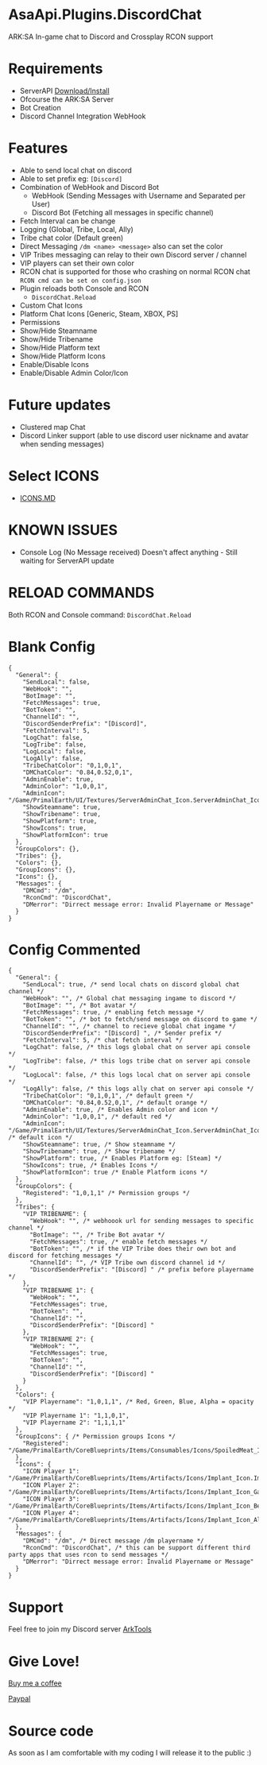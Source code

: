 # AsaApi.Plugins.DiscordChat
ARK:SA In-game chat to Discord and Crossplay RCON support

# Requirements
- ServerAPI [Download/Install](https://gameservershub.com/forums/resources/ark-survival-ascended-serverapi-crossplay-supported.683/)
- Ofcourse the ARK:SA Server
- Bot Creation
- Discord Channel Integration WebHook

# Features
- Able to send local chat on discord
- Able to set prefix eg: `[Discord]`
- Combination of WebHook and Discord Bot
  - WebHook (Sending Messages with Username and Separated per User)
  - Discord Bot (Fetching all messages in specific channel)
- Fetch Interval can be change
- Logging (Global, Tribe, Local, Ally)
- Tribe chat color (Default green)
- Direct Messaging `/dm <name> <message>` also can set the color
- VIP Tribes messaging can relay to their own Discord server / channel
- VIP players can set their own color
- RCON chat is supported for those who crashing on normal RCON chat `RCON cmd can be set on config.json`
- Plugin reloads both Console and RCON
  - `DiscordChat.Reload`
- Custom Chat Icons
- Platform Chat Icons [Generic, Steam, XBOX, PS]
- Permissions
- Show/Hide Steamname
- Show/Hide Tribename
- Show/Hide Platform text
- Show/Hide Platform Icons
- Enable/Disable Icons
- Enable/Disable Admin Color/Icon

# Future updates
- Clustered map Chat
- Discord Linker support (able to use discord user nickname and avatar when sending messages)

# Select ICONS
- [ICONS.MD](https://github.com/ohmcodes/AsaApi.Plugins.DiscordChat/blob/main/icons.md)

# KNOWN ISSUES
- Console Log (No Message received)  Doesn't affect anything - Still waiting for ServerAPI update 

# RELOAD COMMANDS​
Both RCON and Console command: `DiscordChat.Reload`


# Blank Config
```
{
  "General": {
    "SendLocal": false,
    "WebHook": "",
    "BotImage": "",
    "FetchMessages": true,
    "BotToken": "",
    "ChannelId": "",
    "DiscordSenderPrefix": "[Discord]",
    "FetchInterval": 5,
    "LogChat": false,
    "LogTribe": false,
    "LogLocal": false,
    "LogAlly": false,
    "TribeChatColor": "0,1,0,1",
    "DMChatColor": "0.84,0.52,0,1",
    "AdminEnable": true,
    "AdminColor": "1,0,0,1",
    "AdminIcon": "/Game/PrimalEarth/UI/Textures/ServerAdminChat_Icon.ServerAdminChat_Icon",
    "ShowSteamname": true,
    "ShowTribename": true,
    "ShowPlatform": true,
    "ShowIcons": true,
    "ShowPlatformIcon": true
  },
  "GroupColors": {},
  "Tribes": {},
  "Colors": {},
  "GroupIcons": {},
  "Icons": {},
  "Messages": {
    "DMCmd": "/dm",
    "RconCmd": "DiscordChat",
    "DMerror": "Dirrect message error: Invalid Playername or Message"
  }
}
```

# Config Commented
```
{
  "General": {
    "SendLocal": true, /* send local chats on discord global chat channel */
    "WebHook": "", /* Global chat messaging ingame to discord */
    "BotImage": "", /* Bot avatar */
    "FetchMessages": true, /* enabling fetch message */
    "BotToken": "", /* bot to fetch/send message on discord to game */
    "ChannelId": "", /* channel to recieve global chat ingame */
    "DiscordSenderPrefix": "[Discord] ", /* Sender prefix */
    "FetchInterval": 5, /* chat fetch interval */
    "LogChat": false, /* this logs global chat on server api console */
    "LogTribe": false, /* this logs tribe chat on server api console */
    "LogLocal": false, /* this logs local chat on server api console */
    "LogAlly": false, /* this logs ally chat on server api console */
    "TribeChatColor": "0,1,0,1", /* default green */
    "DMChatColor": "0.84,0.52,0,1", /* default orange */
    "AdminEnable": true, /* Enables Admin color and icon */
    "AdminColor": "1,0,0,1", /* default red */
    "AdminIcon": "/Game/PrimalEarth/UI/Textures/ServerAdminChat_Icon.ServerAdminChat_Icon", /* default icon */
    "ShowSteamname": true, /* Show steamname */
    "ShowTribename": true, /* Show tribename */
    "ShowPlatform": true, /* Enables Platform eg: [Steam] */
    "ShowIcons": true, /* Enables Icons */
    "ShowPlatformIcon": true /* Enable Platform icons */
  },
  "GroupColors": {
    "Registered": "1,0,1,1" /* Permission groups */
  },
  "Tribes": {
    "VIP TRIBENAME": {
      "WebHook": "", /* webhoook url for sending messages to specific channel */
      "BotImage": "", /* Tribe Bot avatar */
      "FetchMessages": true, /* enable fetch messages */
      "BotToken": "", /* if the VIP Tribe does their own bot and discord for fetching messages */
      "ChannelId": "", /* VIP Tribe own discord channel id */
      "DiscordSenderPrefix": "[Discord] " /* prefix before playername */
    },
    "VIP TRIBENAME 1": {
      "WebHook": "",
      "FetchMessages": true,
      "BotToken": "",
      "ChannelId": "",
      "DiscordSenderPrefix": "[Discord] "
    },
    "VIP TRIBENAME 2": {
      "WebHook": "",
      "FetchMessages": true,
      "BotToken": "",
      "ChannelId": "",
      "DiscordSenderPrefix": "[Discord] "
    }
  },
  "Colors": {
    "VIP Playername": "1,0,1,1", /* Red, Green, Blue, Alpha = opacity */
    "VIP Playername 1": "1,1,0,1",
    "VIP Playername 2": "1,1,1,1"
  },
  "GroupIcons": { /* Permission groups Icons */
    "Registered": "/Game/PrimalEarth/CoreBlueprints/Items/Consumables/Icons/SpoiledMeat_Icon.SpoiledMeat_Icon"
  },
  "Icons": {
    "ICON Player 1": "/Game/PrimalEarth/CoreBlueprints/Items/Artifacts/Icons/Implant_Icon.Implant_Icon",
    "ICON Player 2": "/Game/PrimalEarth/CoreBlueprints/Items/Artifacts/Icons/Implant_Icon_Gamma.Implant_Icon_Gamma",
    "ICON Player 3": "/Game/PrimalEarth/CoreBlueprints/Items/Artifacts/Icons/Implant_Icon_Beta.Implant_Icon_Beta",
    "ICON Player 4": "/Game/PrimalEarth/CoreBlueprints/Items/Artifacts/Icons/Implant_Icon_Alpha.Implant_Icon_Alpha"
  },
  "Messages": {
    "DMCmd": "/dm", /* Direct message /dm playername */
    "RconCmd": "DiscordChat", /* this can be support different third party apps that uses rcon to send messages */
    "DMerror": "Dirrect message error: Invalid Playername or Message"
  }
}
```

# Support
Feel free to join my Discord server [ArkTools](https://discord.gg/q8rPGprjEJ)

# Give Love!
[Buy me a coffee](https://www.buymeacoffee.com/ohmcodes)

[Paypal](https://www.paypal.com/donate/?business=8389QZ23QRDPE&no_recurring=0&item_name=Game+Server%2FTools+Community+Donations&currency_code=CAD)

# Source code
As soon as I am comfortable with my coding I will release it to the public :)
